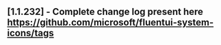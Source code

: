 ## [1.1.232] - Complete change log present here https://github.com/microsoft/fluentui-system-icons/tags